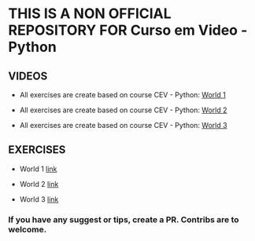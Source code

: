 # THIS IS A NON OFFICIAL REPOSITORY FOR Curso em Video - Python

## VIDEOS

* All exercises are create based on course CEV - Python: [World 1](https://www.youtube.com/watch?v=S9uPNppGsGo&list=PLHz_AreHm4dlKP6QQCekuIPky1CiwmdI6)

* All exercises are create based on course CEV - Python: [World 2](https://www.youtube.com/playlist?list=PLHz_AreHm4dk_nZHmxxf_J0WRAqy5Czye)

* All exercises are create based on course CEV - Python: [World 3](https://www.youtube.com/playlist?list=PLHz_AreHm4dksnH2jVTIVNviIMBVYyFnH)

## EXERCISES

* World 1 [link](https://github.com/afreitasdotdev/cev-python/tree/master/mundo1)
	
* World 2 [link](https://github.com/afreitasdotdev/cev-python/tree/master/mundo2)

* World 3 [link](https://github.com/afreitasdotdev/cev-python/tree/master/mundo3)

### If you have any suggest or tips, create a PR. Contribs are to welcome.

